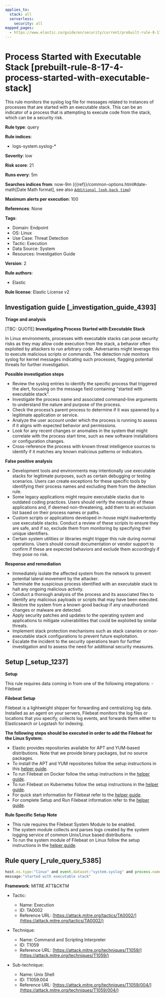 ```yaml
---
applies_to:
  stack: all
  serverless:
    security: all
mapped_pages:
  - https://www.elastic.co/guide/en/security/current/prebuilt-rule-8-17-4-process-started-with-executable-stack.html
---
```


# Process Started with Executable Stack [prebuilt-rule-8-17-4-process-started-with-executable-stack]

This rule monitors the syslog log file for messages related to instances of processes that are started with an executable stack. This can be an indicator of a process that is attempting to execute code from the stack, which can be a security risk.

**Rule type**: query

**Rule indices**:

* logs-system.syslog-*

**Severity**: low

**Risk score**: 21

**Runs every**: 5m

**Searches indices from**: now-9m ({{ref}}/common-options.html#date-math[Date Math format], see also [`Additional look-back time`](docs-content://solutions/security/detect-and-alert/create-detection-rule.md#rule-schedule))

**Maximum alerts per execution**: 100

**References**: None

**Tags**:

* Domain: Endpoint
* OS: Linux
* Use Case: Threat Detection
* Tactic: Execution
* Data Source: System
* Resources: Investigation Guide

**Version**: 2

**Rule authors**:

* Elastic

**Rule license**: Elastic License v2

## Investigation guide [_investigation_guide_4393]

**Triage and analysis**

[TBC: QUOTE]
**Investigating Process Started with Executable Stack**

In Linux environments, processes with executable stacks can pose security risks as they may allow code execution from the stack, a behavior often exploited by attackers to run arbitrary code. Adversaries might leverage this to execute malicious scripts or commands. The detection rule monitors syslog for kernel messages indicating such processes, flagging potential threats for further investigation.

**Possible investigation steps**

* Review the syslog entries to identify the specific process that triggered the alert, focusing on the message field containing "started with executable stack".
* Investigate the process name and associated command-line arguments to understand the nature and purpose of the process.
* Check the process’s parent process to determine if it was spawned by a legitimate application or service.
* Analyze the user account under which the process is running to assess if it aligns with expected behavior and permissions.
* Look for any recent changes or anomalies in the system that might correlate with the process start time, such as new software installations or configuration changes.
* Cross-reference the process with known threat intelligence sources to identify if it matches any known malicious patterns or indicators.

**False positive analysis**

* Development tools and environments may intentionally use executable stacks for legitimate purposes, such as certain debugging or testing scenarios. Users can create exceptions for these specific tools by identifying their process names and excluding them from the detection rule.
* Some legacy applications might require executable stacks due to outdated coding practices. Users should verify the necessity of these applications and, if deemed non-threatening, add them to an exclusion list based on their process names or paths.
* Custom scripts or applications developed in-house might inadvertently use executable stacks. Conduct a review of these scripts to ensure they are safe, and if so, exclude them from monitoring by specifying their unique identifiers.
* Certain system utilities or libraries might trigger this rule during normal operations. Users should consult documentation or vendor support to confirm if these are expected behaviors and exclude them accordingly if they pose no risk.

**Response and remediation**

* Immediately isolate the affected system from the network to prevent potential lateral movement by the attacker.
* Terminate the suspicious process identified with an executable stack to halt any ongoing malicious activity.
* Conduct a thorough analysis of the process and its associated files to identify any malicious payloads or scripts that may have been executed.
* Restore the system from a known good backup if any unauthorized changes or malware are detected.
* Apply security patches and updates to the operating system and applications to mitigate vulnerabilities that could be exploited by similar threats.
* Implement stack protection mechanisms such as stack canaries or non-executable stack configurations to prevent future exploitation.
* Escalate the incident to the security operations team for further investigation and to assess the need for additional security measures.


## Setup [_setup_1237]

**Setup**

This rule requires data coming in from one of the following integrations: - Filebeat

**Filebeat Setup**

Filebeat is a lightweight shipper for forwarding and centralizing log data. Installed as an agent on your servers, Filebeat monitors the log files or locations that you specify, collects log events, and forwards them either to Elasticsearch or Logstash for indexing.

**The following steps should be executed in order to add the Filebeat for the Linux System:**

* Elastic provides repositories available for APT and YUM-based distributions. Note that we provide binary packages, but no source packages.
* To install the APT and YUM repositories follow the setup instructions in this [helper guide](beats://docs/reference/filebeat/setup-repositories.md).
* To run Filebeat on Docker follow the setup instructions in the [helper guide](beats://docs/reference/filebeat/running-on-docker.md).
* To run Filebeat on Kubernetes follow the setup instructions in the [helper guide](beats://docs/reference/filebeat/running-on-kubernetes.md).
* For quick start information for Filebeat refer to the [helper guide](https://www.elastic.co/guide/en/beats/filebeat/8.11/filebeat-installation-configuration.html).
* For complete Setup and Run Filebeat information refer to the [helper guide](beats://docs/reference/filebeat/setting-up-running.md).

**Rule Specific Setup Note**

* This rule requires the Filebeat System Module to be enabled.
* The system module collects and parses logs created by the system logging service of common Unix/Linux based distributions.
* To run the system module of Filebeat on Linux follow the setup instructions in the [helper guide](beats://docs/reference/filebeat/filebeat-module-system.md).


## Rule query [_rule_query_5385]

```js
host.os.type:"linux" and event.dataset:"system.syslog" and process.name:"kernel" and
message:"started with executable stack"
```

**Framework**: MITRE ATT&CKTM

* Tactic:

    * Name: Execution
    * ID: TA0002
    * Reference URL: [https://attack.mitre.org/tactics/TA0002/](https://attack.mitre.org/tactics/TA0002/)

* Technique:

    * Name: Command and Scripting Interpreter
    * ID: T1059
    * Reference URL: [https://attack.mitre.org/techniques/T1059/](https://attack.mitre.org/techniques/T1059/)

* Sub-technique:

    * Name: Unix Shell
    * ID: T1059.004
    * Reference URL: [https://attack.mitre.org/techniques/T1059/004/](https://attack.mitre.org/techniques/T1059/004/)



